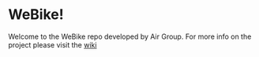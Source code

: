 # WeBike!

Welcome to the WeBike repo developed by Air Group. For more info on the project please visit the [wiki](https://github.com/PUJCompMovL1730/WeBike/wiki)